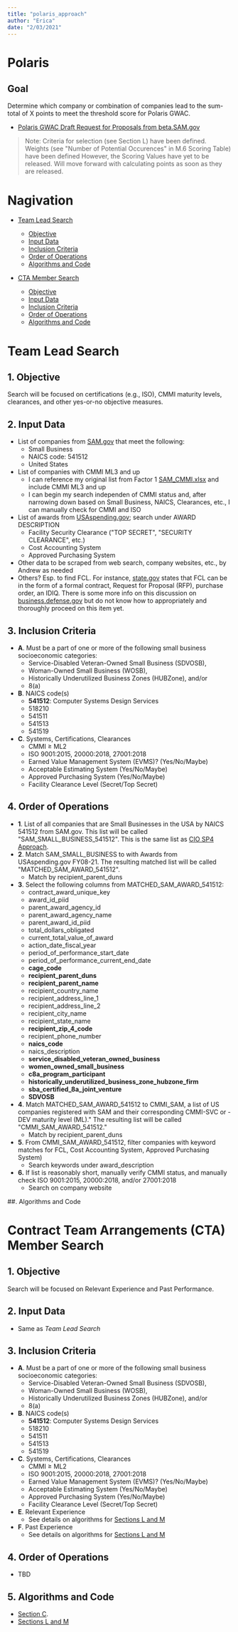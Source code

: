```yaml
---
title: "polaris_approach"
author: "Erica"
date: "2/03/2021"
---
```

# Polaris
## Goal
Determine which company or combination of companies lead to the sum-total of X points to meet the threshold score for Polaris GWAC. 
- [Polaris GWAC Draft Request for Proposals from beta.SAM.gov](https://beta.sam.gov/opp/257509b8cfe14d48beb4f71033995e0b/view?keywords=polaris&sort=-relevance&index=opp&is_active=true&page=1)

> Note: Criteria for selection (see Section L) have been defined. Weights (see "Number of Potential Occurences" in M.6 Scoring Table) have been defined However, the Scoring Values have yet to be released. Will move forward with calculating points as soon as they are released. 

# Nagivation
- [Team Lead Search](https://github.com/ericaosta/alagant/blob/main/polaris.md#team-lead-search)
  - [Objective](https://github.com/ericaosta/alagant/blob/main/polaris.md#1-objective)
  - [Input Data](https://github.com/ericaosta/alagant/blob/main/polaris.md#2-input-data)
  - [Inclusion Criteria](https://github.com/ericaosta/alagant/blob/main/polaris.md#3-inclusion-criteria)
  - [Order of Operations](https://github.com/ericaosta/alagant/blob/main/polaris.md#4-order-of-operations)
  - [Algorithms and Code](https://github.com/ericaosta/alagant/blob/main/polaris.md#5-algorithms-and-code)

- [CTA Member Search](https://github.com/ericaosta/alagant/blob/main/polaris.md#contract-team-arrangements-cta-member-search)
  - [Objective](https://github.com/ericaosta/alagant/blob/main/polaris.md#1-objective-1)
  - [Input Data](https://github.com/ericaosta/alagant/blob/main/polaris.md#2-input-data-1)
  - [Inclusion Criteria](https://github.com/ericaosta/alagant/blob/main/polaris.md#3-inclusion-criteria-1)
  - [Order of Operations](https://github.com/ericaosta/alagant/blob/main/polaris.md#4-order-of-operations-1)
  - [Algorithms and Code](https://github.com/ericaosta/alagant/blob/main/polaris.md#5-algorithms-and-code-1)
  
# Team Lead Search
## 1. Objective
Search will be focused on certifications (e.g., ISO), CMMI maturity levels, clearances, and other yes-or-no objective measures.

## 2. Input Data
- List of companies from [SAM.gov](https://www.sam.gov/SAM/pages/public/searchRecords/advancedEMRSearch.jsf) that meet the following:
  - Small Business
  - NAICS code: 541512
  - United States
- List of companies with CMMI ML3 and up
  - I can reference my original list from Factor 1 [SAM_CMMI.xlsx](https://github.com/ericaosta/alagant/blob/main/F1/SAM_CMMI.xlsx) and include CMMI ML3 and up
  - I can begin my search independen of CMMI status and, after narrowing down based on Small Business, NAICS, Clearances, etc., I can manually check for CMMI and ISO
- List of awards from [USAspending.gov](https://www.usaspending.gov); search under AWARD DESCRIPTION
  - Facility Security Clearance ("TOP SECRET", "SECURITY CLEARANCE", etc.)
  - Cost Accounting System
  - Approved Purchasing System
- Other data to be scraped from web search, company websites, etc., by Andrew as needed
- Others? Esp. to find FCL. For instance, [state.gov](https://www.state.gov/facility-security-clearances-faq/) states that FCL can be in the form of a formal contract, Request for Proposal (RFP), purchase order, an IDIQ. There is some more info on this discussion on [business.defense.gov](https://business.defense.gov/Portals/57/Documents/SmallBusinessWebinar%20QandA.pdf?ver=2020-07-15-161110-867) but do not know how to appropriately and thoroughly proceed on this item yet.

## 3. Inclusion Criteria
- **A**. Must be a part of one or more of the following small business socioeconomic categories:
  - Service-Disabled Veteran-Owned Small Business (SDVOSB),
  - Woman-Owned Small Business (WOSB),
  - Historically Underutilized Business Zones (HUBZone), and/or
  - 8(a)
- **B**. NAICS code(s)
  - **541512**: Computer Systems Design Services
  - 518210
  - 541511
  - 541513
  - 541519
- **C**. Systems, Certifications, Clearances
  - CMMI ≥ ML2
  - ISO 9001:2015, 20000:2018, 27001:2018
  - Earned Value Management System (EVMS)? (Yes/No/Maybe)
  - Acceptable Estimating System (Yes/No/Maybe)
  - Approved Purchasing System (Yes/No/Maybe)
  - Facility Clearance Level (Secret/Top Secret)

## 4. Order of Operations
- **1**. List of all companies that are Small Businesses in the USA by NAICS 541512 from SAM.gov. This list will be called "SAM_SMALL_BUSINESS_541512". This is the same list as [CIO SP4 Approach](https://github.com/ericaosta/alagant/blob/main/cio-sp4/ciosp4_approach.md). 
- **2**. Match SAM_SMALL_BUSINESS to with Awards from USAspending.gov FY08-21. The resulting matched list will be called "MATCHED_SAM_AWARD_541512".
  - Match by recipient_parent_duns
- **3**. Select the following columns from MATCHED_SAM_AWARD_541512:
  - contract_award_unique_key 
  - award_id_piid 
  - parent_award_agency_id
  - parent_award_agency_name
  - parent_award_id_piid
  - total_dollars_obligated
  - current_total_value_of_award
  - action_date_fiscal_year
  - period_of_performance_start_date
  - period_of_performance_current_end_date
  - **cage_code**
  - **recipient_parent_duns**
  - **recipient_parent_name**
  - recipient_country_name
  - recipient_address_line_1
  - recipient_address_line_2
  - recipient_city_name
  - recipient_state_name
  - **recipient_zip_4_code**
  - recipient_phone_number
  - **naics_code**
  - naics_description
  - **service_disabled_veteran_owned_business**
  - **women_owned_small_business**
  - **c8a_program_participant**
  - **historically_underutilized_business_zone_hubzone_firm** 
  - **sba_certified_8a_joint_venture**
  - **SDVOSB**
- **4**. Match MATCHED_SAM_AWARD_541512 to CMMI_SAM, a list of US companies registered with SAM and their corresponding CMMI-SVC or -DEV maturity level (ML)." The resulting list will be called "CMMI_SAM_AWARD_541512."
  - Match by recipient_parent_duns
- **5**. From CMMI_SAM_AWARD_541512, filter companies with keyword matches for FCL, Cost Accounting System, Approved Purchasing System)
  - Search keywords under award_description
- **6.** If list is reasonably short, manually verify CMMI status, and manually check ISO 9001:2015, 20000:2018, and/or 27001:2018
  - Search on company website

##. Algorithms and Code

# Contract Team Arrangements (CTA) Member Search
## 1. Objective
Search will be focused on Relevant Experience and Past Performance.

## 2. Input Data
- Same as *Team Lead Search* 

## 3. Inclusion Criteria
- **A**. Must be a part of one or more of the following small business socioeconomic categories:
  - Service-Disabled Veteran-Owned Small Business (SDVOSB),
  - Woman-Owned Small Business (WOSB),
  - Historically Underutilized Business Zones (HUBZone), and/or
  - 8(a)
- **B**. NAICS code(s)
  - **541512**: Computer Systems Design Services
  - 518210
  - 541511
  - 541513
  - 541519
- **C**. Systems, Certifications, Clearances
  - CMMI ≥ ML2
  - ISO 9001:2015, 20000:2018, 27001:2018
  - Earned Value Management System (EVMS)? (Yes/No/Maybe)
  - Acceptable Estimating System (Yes/No/Maybe)
  - Approved Purchasing System (Yes/No/Maybe)
  - Facility Clearance Level (Secret/Top Secret)
- **E**. Relevant Experience
  - See details on algorithms for [Sections L and M](https://github.com/ericaosta/alagant/blob/main/polaris/polaris_other.md)
- **F**. Past Experience
  - See details on algorithms for [Sections L and M](https://github.com/ericaosta/alagant/blob/main/polaris/polaris_other.md)
## 4. Order of Operations
- TBD

## 5. Algorithms and Code
- [Section C](https://github.com/ericaosta/alagant/blob/main/polaris/polaris_c_algorithm.txt).
- [Sections L and M](https://github.com/ericaosta/alagant/blob/main/polaris/polaris_other.md)

